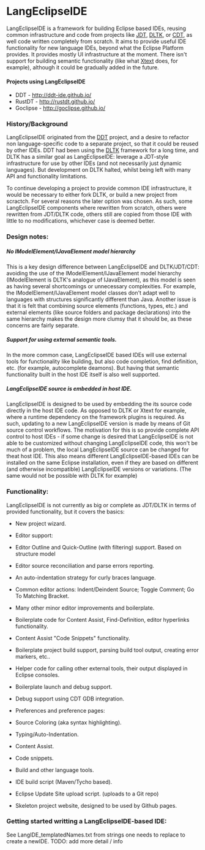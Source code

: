 LangEclipseIDE
================

LangEclipseIDE is a framework for building Eclipse based IDEs, reusing common infrastructure and code from projects like [JDT](https://eclipse.org/jdt/), [DLTK](https://eclipse.org/dltk/), or [CDT](https://eclipse.org/cdt/), as well code written completely from scratch. 
It aims to provide useful IDE functionality for new language IDEs, beyond what the Eclipse Platform provides.
It provides mostly UI infrastructure at the moment. There isn't support for building semantic functionality (like what [Xtext](https://www.eclipse.org/Xtext/) does, for example), although it could be gradually added in the future.

#### Projects using LangEclipseIDE

 * DDT - http://ddt-ide.github.io/
 * RustDT - http://rustdt.github.io/
 * Goclipse - http://goclipse.github.io/

### History/Background

LangEclipseIDE originated from the [DDT](http://ddt-ide.github.io/) project, and a desire to refactor non language-specific code to a separate project, so that it could be reused by other IDEs. DDT had been using the [DLTK](https://eclipse.org/dltk/) framework for a long time, and DLTK has a similar goal as LangEclipseIDE: leverage a JDT-style infrastructure for use by other IDEs (and not necessarily just dynamic languages). But development on DLTK halted, whilst being left with many API and functionality limitations. 

To continue developing a project to provide common IDE infrastructure, it would be necessary to either fork DLTK, or build a new project from scractch. For several reasons the later option was chosen. As such, some LangEclipseIDE components where rewritten from scratch, others were rewritten from JDT/DLTK code, others still are copied from those IDE with little to no modifications, whichever case is deemed better. 


### Design notes:

##### No IModelElement/IJavaElement model hierarchy
This is a key design difference between LangEclipseIDE and DLTK/JDT/CDT: avoiding the use of the IModelElement/IJavaElement model hierarchy (IModelElement is DLTK's analogue of IJavaElement), as this model is seen as having several shortcomings or unnecessary complexities. For example, the IModelElement/IJavaElement model classes don't adapt well to languages with structures significantly different than Java. Another issue is that it is felt that combining source elements (functions, types, etc.) and external elements (like source folders and package declarations) into the same hierarchy makes the design more clumsy that it should be, as these concerns are fairly separate.

##### Support for using external semantic tools.
In the more common case, LangEclipseIDE based IDEs will use external tools for functionality like building, but also code completion, find definition, etc. (for example, autocomplete deamons). But having that semantic functionality built in the host IDE itself is also well supported.

##### LangEclipseIDE source is embedded in host IDE.
LangEclipseIDE is designed to be used by embedding the its source code directly in the host IDE code. 
As opposed to DLTK or Xtext for example, where a runtime dependency on the framework plugins is required. 
As such, updating to a new LangEclipseIDE version is made by means of Git source control workflows. The motivation 
for this is so provide complete API control to host IDEs - if some change is desired that LangEclipseIDE is not able 
to be customized without changing LangEclipseIDE code, this won't be much of a problem, the local LangEclipseIDE source can be changed for theat host IDE. This also means different LangEclipseIDE-based IDEs can be installed on the same Eclipse installation, even if they are based on different (and otherwise incompatible) LangEclipseIDE versions or variations.
(The same would not be possible with DLTK for example)

### Functionality:

LangEclipseIDE is not currently as big or complete as JDT/DLTK in terms of provided functionality, but it covers the basics:

* New project wizard.

* Editor support:
 * Editor Outline and Quick-Outline (with filtering) support. Based on structure model
 * Editor source reconciliation and parse errors reporting.
 * An auto-indentation strategy for curly braces language.
 * Common editor actions: Indent/Deindent Source; Toggle Comment; Go To Matching Bracket.
 * Many other minor editor improvements and boilerplate.
 * Boilerplate code for Content Assist, Find-Definition, editor hyperlinks functionality.

* Content Assist "Code Snippets" functionality.

* Boilerplate project build support, parsing build tool output, creating error markers, etc..
 * Helper code for calling other external tools, their output displayed in Eclipse consoles.

* Boilerplate launch and debug support.
 * Debug support using CDT GDB integration.

* Preferences and preference pages: 
 * Source Coloring (aka syntax highlighting).
 * Typing/Auto-Indentation.
 * Content Assist.
 * Code snippets.
 * Build and other language tools.

* IDE build script (Maven/Tycho based).
 * Eclipse Update Site upload script. (uploads to a Git repo)
 * Skeleton project website, designed to be used by Github pages.

 
### Getting started writting a LangEclipseIDE-based IDE:

See LangIDE_templatedNames.txt from strings one needs to replace to create a newIDE.
TODO: add more detail / info
